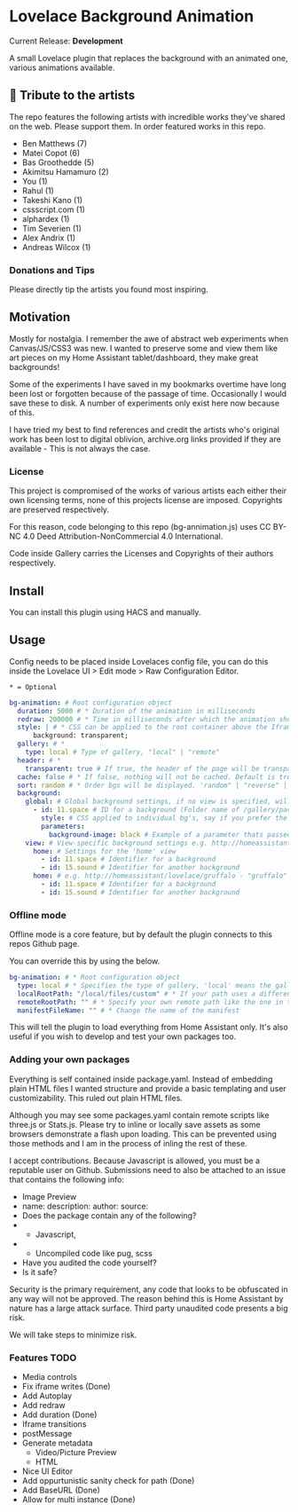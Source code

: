 # Lovelace Background Animation

Current Release: **Development**

A small Lovelace plugin that replaces the background with an animated one, various animations available. 

## 🎀 Tribute to the artists 

The repo features the following artists with incredible works they've shared on the web. Please support them. In order featured works in this repo.

 - Ben Matthews (7)
 - Matei Copot (6)
 - Bas Groothedde (5)
 - Akimitsu Hamamuro (2)
 - You (1)
 - Rahul (1)
 - Takeshi Kano (1)
 - cssscript.com (1)
 - alphardex (1)
 - Tim Severien (1)
 - Alex Andrix (1)
 - Andreas Wilcox (1)

### Donations and Tips

Please directly tip the artists you found most inspiring.

## Motivation

Mostly for nostalgia. I remember the awe of abstract web experiments when Canvas/JS/CSS3 was new. I wanted to preserve some and view them like art pieces on my Home Assistant tablet/dashboard, they make great backgrounds!

Some of the experiments I have saved in my bookmarks overtime have long been lost or forgotten because of the passage of time. Occasionally I would save these to disk. A number of experiments only exist here now because of this. 

I have tried my best to find references and credit the artists who's original work has been lost to digital oblivion, archive.org links provided if they are available - This is not always the case.

### License 

This project is compromised of the works of various artists each either their own licensing terms, none of this projects license are imposed. Copyrights are preserved respectively. 

For this reason, code belonging to this repo (bg-annimation.js) uses CC BY-NC 4.0 Deed Attribution-NonCommercial 4.0 International.

Code inside Gallery carries the Licenses and Copyrights of their authors respectively. 

## Install

You can install this plugin using HACS and manually. 


## Usage

Config needs to be placed inside Lovelaces config file, you can do this inside the Lovelace UI > Edit mode > Raw Configuration Editor.

` * = Optional `

```yaml
bg-animation: # Root configuration object
  duration: 5000 # * Duration of the animation in milliseconds
  redraw: 200000 # * Time in milliseconds after which the animation should be redrawn
  style: | # * CSS can be applied to the root container above the Iframe
      background: transparent;
  gallery: # *
    type: local # Type of gallery, "local" | "remote" 
  header: # *
    transparent: true # If true, the header of the page will be transparent
  cache: false # * If false, nothing will not be cached. Default is true
  sort: random # * Order bgs will be displayed. 'random" | "reverse" | "id_asc" | "id_desc". Default is the order you specify
  background: 
    global: # Global background settings, if no view is specified, will be applied to all views
      - id: 11.space # ID for a background (Folder name of /gallery/package/ID)
        style: # CSS applied to individual bg's, say if you prefer the bg to be darker, acting like an overlay
        parameters: 
          background-image: black # Example of a parameter thats passed onto a background
    view: # View-specific background settings e.g. http://homeassistant/lovelace/home - "home"
      home: # Settings for the 'home' view
        - id: 11.space # Identifier for a background
        - id: 15.sound # Identifier for another background
      home: # e.g. http://homeassistant/lovelace/gruffalo - "gruffalo" etc
        - id: 11.space # Identifier for a background
        - id: 15.sound # Identifier for another background
```

### Offline mode

Offline mode is a core feature, but by default the plugin connects to this repos Github page. 

You can override this by using the below.

```yaml
bg-animation: # * Root configuration object
  type: local # * Specifies the type of gallery, 'local' means the gallery is hosted on the same server
  localRootPath: "/local/files/custom" # * If your path uses a different one to HACS or /local/www for some reason
  remoteRootPath: "" # * Specify your own remote path like the one in this repo
  manifestFileName: "" # * Change the name of the manifest
```

This will tell the plugin to load everything from Home Assistant only. It's also useful if you wish to develop and test your own packages too.

### Adding your own packages 

Everything is self contained inside package.yaml. Instead of embedding plain HTML files I wanted structure and provide a basic templating and user customizability. This ruled out plain HTML files.

Although you may see some packages.yaml contain remote scripts like three.js or Stats.js. Please try to inline or locally save assets as some browsers demonstrate a flash upon loading. This can be prevented using those methods and I am in the process of inling the rest of these.

I accept contributions. Because Javascript is allowed, you must be a reputable user on Github. Submissions need to also be attached to an issue that contains the following info:

- Image Preview
- name: description: author: source: 
- Does the package contain any of the following?
 - - Javascript,
- -  Uncompiled code like pug, scss
- Have you audited the code yourself?
- Is it safe?

Security is the primary requirement, any code that looks to be obfuscated in any way will not be approved. The reason behind this is Home Assistant by nature has a large attack surface. Third party unaudited code presents a big risk.

We will take steps to minimize risk. 

### Features TODO

- Media controls
- Fix iframe writes (Done)
- Add Autoplay
- Add redraw 
- Add duration (Done)
- Iframe transitions 
- postMessage 
- Generate metadata 
  - Video/Picture Preview
  - HTML
- Nice UI Editor
- Add oppurtunistic sanity check for path (Done)
- Add BaseURL (Done)
- Allow for multi instance (Done)
